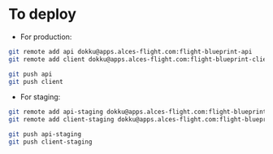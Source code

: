 
# To deploy

- For production:
```bash
git remote add api dokku@apps.alces-flight.com:flight-blueprint-api
git remote add client dokku@apps.alces-flight.com:flight-blueprint-client

git push api
git push client
```

- For staging:
```bash
git remote add api-staging dokku@apps.alces-flight.com:flight-blueprint-api-staging
git remote add client-staging dokku@apps.alces-flight.com:flight-blueprint-client-staging

git push api-staging
git push client-staging
```
